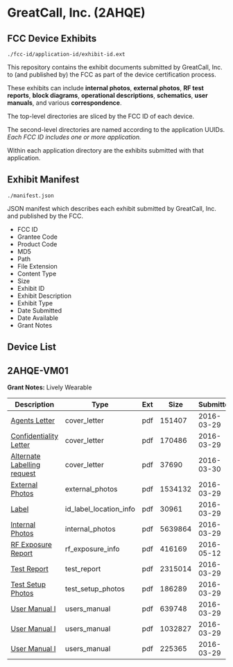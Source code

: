 # GreatCall, Inc. (2AHQE)
## FCC Device Exhibits

```
./fcc-id/application-id/exhibit-id.ext
```

This repository contains the exhibit documents submitted by GreatCall, Inc. to (and published by) the FCC as part of the device certification process.

These exhibits can include **internal photos**, **external photos**, **RF test reports**, **block diagrams**, **operational descriptions**, **schematics**, **user manuals**, and various **correspondence**.

The top-level directories are sliced by the FCC ID of each device.

The second-level directories are named according to the application UUIDs. *Each FCC ID includes one or more application.*

Within each application directory are the exhibits submitted with that application. 

## Exhibit Manifest

```
./manifest.json
```

JSON manifest which describes each exhibit submitted by GreatCall, Inc. and published by the FCC.

- FCC ID
- Grantee Code
- Product Code
- MD5
- Path
- File Extension
- Content Type
- Size
- Exhibit ID
- Exhibit Description
- Exhibit Type
- Date Submitted
- Date Available
- Grant Notes

## Device List
## 2AHQE-VM01
**Grant Notes:** Lively Wearable

| Description | Type | Ext | Size | Submitted | Available |
| ----------- | ---- | --- | ---- | --------- | --------- |
| [Agents Letter](2AHQE-VM01/017562c412d2b7e026da036153b62d5c/2944467.pdf) | cover_letter | pdf | 151407 | 2016-03-29 | 2016-03-29 |
| [Confidentiality Letter](2AHQE-VM01/017562c412d2b7e026da036153b62d5c/2944468.pdf) | cover_letter | pdf | 170486 | 2016-03-29 | 2016-03-29 |
| [Alternate Labelling request](2AHQE-VM01/017562c412d2b7e026da036153b62d5c/2945599.pdf) | cover_letter | pdf | 37690 | 2016-03-30 | 2016-03-29 |
| [External Photos](2AHQE-VM01/017562c412d2b7e026da036153b62d5c/2944455.pdf) | external_photos | pdf | 1534132 | 2016-03-29 | 2016-03-29 |
| [Label](2AHQE-VM01/017562c412d2b7e026da036153b62d5c/2944454.pdf) | id_label_location_info | pdf | 30961 | 2016-03-29 | 2016-03-29 |
| [Internal Photos](2AHQE-VM01/017562c412d2b7e026da036153b62d5c/2944463.pdf) | internal_photos | pdf | 5639864 | 2016-03-29 | 2016-03-29 |
| [ RF Exposure Report](2AHQE-VM01/017562c412d2b7e026da036153b62d5c/2988714.pdf) | rf_exposure_info | pdf | 416169 | 2016-05-12 | 2016-03-29 |
| [Test Report](2AHQE-VM01/017562c412d2b7e026da036153b62d5c/2944458.pdf) | test_report | pdf | 2315014 | 2016-03-29 | 2016-03-29 |
| [Test Setup Photos](2AHQE-VM01/017562c412d2b7e026da036153b62d5c/2944459.pdf) | test_setup_photos | pdf | 186289 | 2016-03-29 | 2016-03-29 |
| [User Manual I](2AHQE-VM01/017562c412d2b7e026da036153b62d5c/2944460.pdf) | users_manual | pdf | 639748 | 2016-03-29 | 2016-03-29 |
| [User Manual I](2AHQE-VM01/017562c412d2b7e026da036153b62d5c/2944461.pdf) | users_manual | pdf | 1032827 | 2016-03-29 | 2016-03-29 |
| [User Manual I](2AHQE-VM01/017562c412d2b7e026da036153b62d5c/2944462.pdf) | users_manual | pdf | 225365 | 2016-03-29 | 2016-03-29 |
